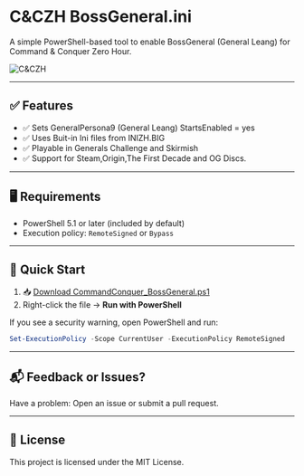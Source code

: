 # C&CZH BossGeneral.ini

A simple PowerShell-based tool to enable BossGeneral (General Leang) for Command & Conquer Zero Hour.

![C&CZH](https://img.shields.io/badge/Game-Command%20&%20Conquer%20Zero%20Hour-blue?logo=windows)

---

## ✅ Features

- ✅ Sets GeneralPersona9 (General Leang) StartsEnabled = yes
- ✅ Uses Buit-in Ini files from INIZH.BIG
- ✅ Playable in Generals Challenge and Skirmish
- ✅ Support for Steam,Origin,The First Decade and OG Discs.

---

## 🖥 Requirements

- PowerShell 5.1 or later (included by default)
- Execution policy: `RemoteSigned` or `Bypass`

---

## 🚀 Quick Start

1. 📥 [Download CommandConquer_BossGeneral.ps1](https://raw.githubusercontent.com/andrewbaylissphotography/CommandConquer_ZeroHour-CreateOptions.ini/main/CreateOptions.ps1)
2. Right-click the file → **Run with PowerShell**

If you see a security warning, open PowerShell and run:

```powershell
Set-ExecutionPolicy -Scope CurrentUser -ExecutionPolicy RemoteSigned
```

---

## 📬 Feedback or Issues?

Have a problem: Open an issue or submit a pull request.

---

## 📄 License

This project is licensed under the MIT License.
